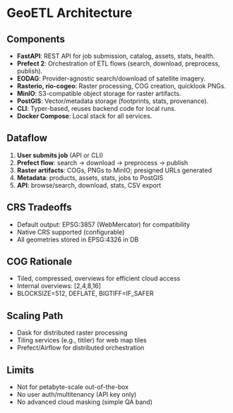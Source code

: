 # GeoETL Architecture

## Components

- **FastAPI**: REST API for job submission, catalog, assets, stats, health.
- **Prefect 2**: Orchestration of ETL flows (search, download, preprocess, publish).
- **EODAG**: Provider-agnostic search/download of satellite imagery.
- **Rasterio, rio-cogeo**: Raster processing, COG creation, quicklook PNGs.
- **MinIO**: S3-compatible object storage for raster artifacts.
- **PostGIS**: Vector/metadata storage (footprints, stats, provenance).
- **CLI**: Typer-based, reuses backend code for local runs.
- **Docker Compose**: Local stack for all services.

## Dataflow

1. **User submits job** (API or CLI)
2. **Prefect flow**: search → download → preprocess → publish
3. **Raster artifacts**: COGs, PNGs to MinIO; presigned URLs generated
4. **Metadata**: products, assets, stats, jobs to PostGIS
5. **API**: browse/search, download, stats, CSV export

## CRS Tradeoffs

- Default output: EPSG:3857 (WebMercator) for compatibility
- Native CRS supported (configurable)
- All geometries stored in EPSG:4326 in DB

## COG Rationale

- Tiled, compressed, overviews for efficient cloud access
- Internal overviews: [2,4,8,16]
- BLOCKSIZE=512, DEFLATE, BIGTIFF=IF_SAFER

## Scaling Path

- Dask for distributed raster processing
- Tiling services (e.g., titiler) for web map tiles
- Prefect/Airflow for distributed orchestration

## Limits

- Not for petabyte-scale out-of-the-box
- No user auth/multitenancy (API key only)
- No advanced cloud masking (simple QA band)
